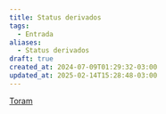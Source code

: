 ```yaml
---
title: Status derivados
tags:
  - Entrada
aliases:
  - Status derivados
draft: true
created_at: 2024-07-09T01:29:32-03:00
updated_at: 2025-02-14T15:28:48-03:00
---
```


[Toram](../../26/entrada/Toram.md)
